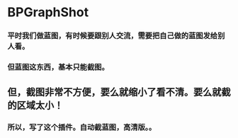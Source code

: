 # BPGraphShot
### 平时我们做蓝图，有时候要跟别人交流，需要把自己做的蓝图发给别人看。
### 但蓝图这东西，基本只能截图。
##  但，截图非常不方便，要么就缩小了看不清。要么就截的区域太小！
### 所以，写了这个插件。自动截蓝图，高清版。。

